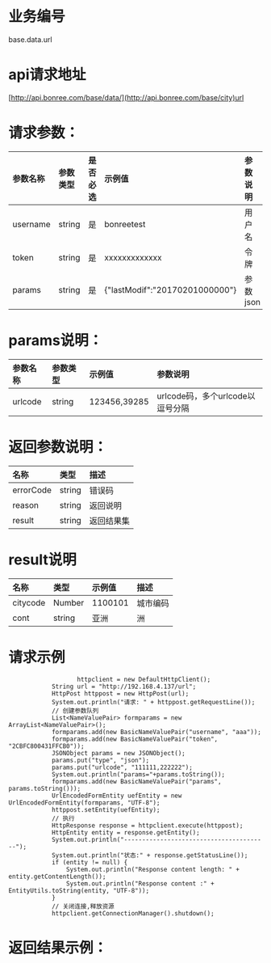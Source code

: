 # 业务编号

base.data.url

# api请求地址

[http://api.bonree.com/base/data/](http://api.bonree.com/base/city)url

# 请求参数：

| 参数名称 | 参数类型 | 是否必选 | 示例值 | 参数说明 |
| :--- | :--- | :--- | :--- | :--- |
| username | string | 是 | bonreetest | 用户名 |
| token | string | 是 | xxxxxxxxxxxxx | 令牌 |
| params | string | 是 | {"lastModif":"20170201000000"} | 参数json |

# **params说明：**

| 参数名称 | 参数类型 | 示例值 | 参数说明 |
| :--- | :--- | :--- | :--- |
| urlcode | string | 123456,39285 | urlcode码，多个urlcode以逗号分隔 |

# 返回参数说明：

| 名称 | 类型 | 描述 |
| :--- | :--- | :--- |
| errorCode | string | 错误码 |
| reason | string | 返回说明 |
| result | string | 返回结果集 |

# result说明

| 名称 | 类型 | 示例值 | 描述 |
| :--- | :--- | :--- | :--- |
| citycode | Number | 1100101 | 城市编码 |
| cont | string | 亚洲 | 洲 |

# 请求示例

```
                   httpclient = new DefaultHttpClient();
            String url = "http://192.168.4.137/url";
            HttpPost httppost = new HttpPost(url);
            System.out.println("请求: " + httppost.getRequestLine());
            // 创建参数队列
            List<NameValuePair> formparams = new ArrayList<NameValuePair>();
            formparams.add(new BasicNameValuePair("username", "aaa"));
            formparams.add(new BasicNameValuePair("token", "2CBFC800431FFCB0"));
            JSONObject params = new JSONObject();
            params.put("type", "json");
            params.put("urlcode", "111111,222222");
            System.out.println("params="+params.toString());
            formparams.add(new BasicNameValuePair("params", params.toString()));
            UrlEncodedFormEntity uefEntity = new UrlEncodedFormEntity(formparams, "UTF-8");
            httppost.setEntity(uefEntity);
            // 执行
            HttpResponse response = httpclient.execute(httppost);
            HttpEntity entity = response.getEntity();
            System.out.println("----------------------------------------");
            System.out.println("状态:" + response.getStatusLine());
            if (entity != null) {
                System.out.println("Response content length: " + entity.getContentLength());
                System.out.println("Response content :" + EntityUtils.toString(entity, "UTF-8"));
            }
            // 关闭连接,释放资源
            httpclient.getConnectionManager().shutdown();
```

# 返回结果示例：

```

```



